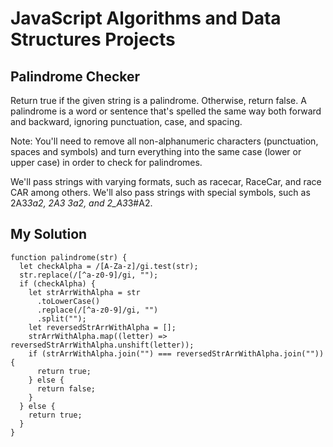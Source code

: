 # JavaScript Algorithms and Data Structures Projects
## Palindrome Checker
Return true if the given string is a palindrome. Otherwise, return false.
A palindrome is a word or sentence that's spelled the same way both forward and backward, ignoring punctuation, case, and spacing.
<br>

Note: You'll need to remove all non-alphanumeric characters (punctuation, spaces and symbols) and turn everything into the same case (lower or upper case) in order to check for palindromes.
<br>

We'll pass strings with varying formats, such as racecar, RaceCar, and race CAR among others.
We'll also pass strings with special symbols, such as 2A3*3a2, 2A3 3a2, and 2_A3*3#A2.

## My Solution
```
function palindrome(str) {
  let checkAlpha = /[A-Za-z]/gi.test(str);
  str.replace(/[^a-z0-9]/gi, "");
  if (checkAlpha) {
    let strArrWithAlpha = str
      .toLowerCase()
      .replace(/[^a-z0-9]/gi, "")
      .split("");
    let reversedStrArrWithAlpha = [];
    strArrWithAlpha.map((letter) => reversedStrArrWithAlpha.unshift(letter));
    if (strArrWithAlpha.join("") === reversedStrArrWithAlpha.join("")) {
      return true;
    } else {
      return false;
    }
  } else {
    return true;
  }
}
```
